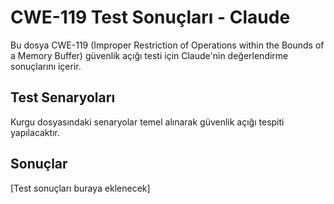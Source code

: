 # CWE-119 Test Sonuçları - Claude

Bu dosya CWE-119 (Improper Restriction of Operations within the Bounds of a Memory Buffer) güvenlik açığı testi için Claude'nin değerlendirme sonuçlarını içerir.

## Test Senaryoları
Kurgu dosyasındaki senaryolar temel alınarak güvenlik açığı tespiti yapılacaktır.

## Sonuçlar
[Test sonuçları buraya eklenecek] 